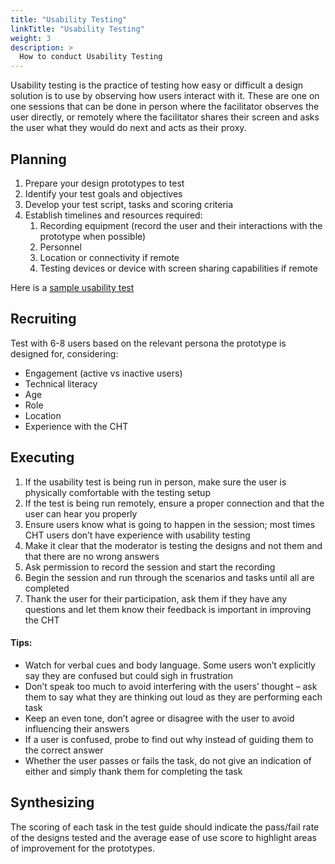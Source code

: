 ```yaml
---
title: "Usability Testing"
linkTitle: "Usability Testing"
weight: 3
description: >
  How to conduct Usability Testing 
---
```


 Usability testing is the practice of testing how easy or difficult a design solution is to use by observing how users interact with it. These are one on one sessions that can be done in person where the facilitator observes the user directly, or remotely where the facilitator shares their screen and asks the user what they would do next and acts as their proxy.

## Planning



1. Prepare your design prototypes to test
2. Identify your test goals and objectives
3. Develop your test script, tasks and scoring criteria
4. Establish timelines and resources required:
    1. Recording equipment (record the user and their interactions with the prototype when possible)
    2. Personnel
    3. Location or connectivity if remote
    4. Testing devices or device with screen sharing capabilities if remote



Here is a [sample usability test](https://docs.google.com/document/d/1su4B0SZLZl32DvcFxlKP7mHHLa_mTZ4C_vwW1OJ7O5Y/edit#heading=h.ekb2g8hgnfts)


## Recruiting

Test with 6-8 users based on the relevant persona the prototype is designed for, considering:



* Engagement (active vs inactive users)
* Technical literacy 
* Age
* Role
* Location
* Experience with the CHT 


## Executing



1. If the usability test is being run in person, make sure the user is physically comfortable with the testing setup
2. If the test is being run remotely, ensure a proper connection and that the user can hear you properly
3. Ensure users know what is going to happen in the session; most times CHT users don’t have experience with usability testing
4.  Make it clear that the moderator is testing the designs and not them and that there are no wrong answers
5. Ask permission to record the session and start the recording
6. Begin the session and run through the scenarios and tasks until all are completed
7. Thank the user for their participation, ask them if they have any questions and let them know their feedback is important in improving the CHT 


#### Tips:



* Watch for verbal cues and body language. Some users won’t explicitly say they are confused but could sigh in frustration
* Don’t speak too much to avoid interfering with the users’ thought – ask them to say what they are thinking out loud as they are performing each task
* Keep an even tone, don’t agree or disagree with the user to avoid influencing their answers
* If a user is confused, probe to find out why instead of guiding them to the correct answer
* Whether the user passes or fails the task, do not give an indication of either and simply thank them for completing the task


## Synthesizing

The scoring of each task in the test guide should indicate the pass/fail rate of the designs tested and the average ease of use score to highlight areas of improvement for the prototypes.
